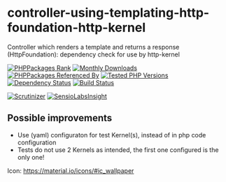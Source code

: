 # controller-using-templating-http-foundation-http-kernel
Controller which renders a template and returns a response (HttpFoundation): dependency check for use by http-kernel

[![PHPPackages Rank](https://phppackages.org/p/symfony-util/controller-using-templating-http-foundation-http-kernel/badge/rank.svg)](https://phppackages.org/p/symfony-util/controller-using-templating-http-foundation-http-kernel)
[![Monthly Downloads](https://poser.pugx.org/symfony-util/controller-using-templating-http-foundation-http-kernel/d/monthly)](https://packagist.org/packages/symfony-util/controller-using-templating-http-foundation-http-kernel)
[![PHPPackages Referenced By](https://phppackages.org/p/symfony-util/controller-using-templating-http-foundation-http-kernel/badge/referenced-by.svg)](https://phppackages.org/p/symfony-util/controller-using-templating-http-foundation-http-kernel)
[![Tested PHP Versions](https://php-eye.com/badge/symfony-util/controller-using-templating-http-foundation-http-kernel/tested.svg)](https://php-eye.com/package/symfony-util/controller-using-templating-http-foundation-http-kernel)
[![Dependency Status](https://www.versioneye.com/php/symfony-util:controller-using-templating-http-foundation-http-kernel/badge)](https://www.versioneye.com/php/symfony-util:controller-using-templating-http-foundation-http-kernel)
[![Build Status](https://travis-ci.org/symfony-util/controller-using-templating-http-foundation-http-kernel.svg?branch=master)](https://travis-ci.org/symfony-util/controller-using-templating-http-foundation-http-kernel)

[![Scrutinizer](https://scrutinizer-ci.com/g/symfony-util/controller-using-templating-http-foundation-http-kernel/badges/quality-score.png?b=master)](https://scrutinizer-ci.com/g/symfony-util/controller-using-templating-http-foundation-http-kernel/?branch=master)
[![SensioLabsInsight](https://insight.sensiolabs.com/projects/20fdf909-deda-46fa-9fb5-dc2cdf778c05/mini.png)](https://insight.sensiolabs.com/projects/20fdf909-deda-46fa-9fb5-dc2cdf778c05)
<!---
[![SensioLabsInsight](https://img.shields.io/sensiolabs/i/20fdf909-deda-46fa-9fb5-dc2cdf778c05.svg)](https://insight.sensiolabs.com/projects/20fdf909-deda-46fa-9fb5-dc2cdf778c05)
-->

## Possible improvements
* Use (yaml) configuraton for test Kernel(s), instead of in php code configuration
* Tests do not use 2 Kernels as intended, the first one configured is the only one!

Icon: https://material.io/icons/#ic_wallpaper
